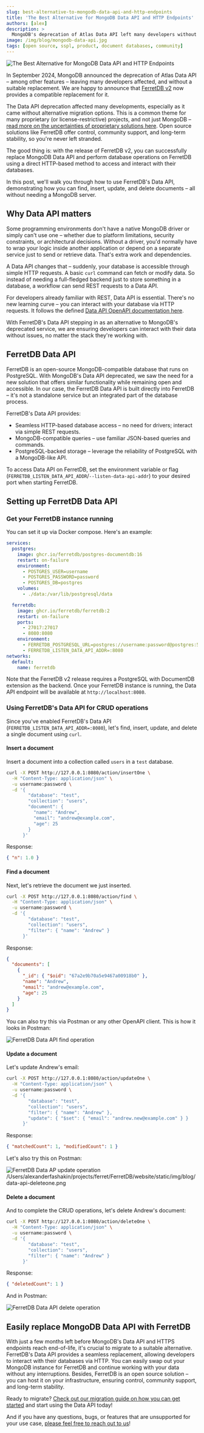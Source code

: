 ```yaml
---
slug: best-alternative-to-mongodb-data-api-and-http-endpoints
title: 'The Best Alternative for MongoDB Data API and HTTP Endpoints'
authors: [alex]
description: >
  MongoDB's deprecation of Atlas Data API left many developers without a suitable replacement. FerretDB v2 now provides a compatible alternative for the deprecated Atlas Data API.
image: /img/blog/mongodb-data-api.jpg
tags: [open source, sspl, product, document databases, community]
---
```


![The Best Alternative for MongoDB Data API and HTTP Endpoints](/img/blog/mongodb-data-api.jpg)

In September 2024, MongoDB announced the deprecation of Atlas Data API – among other features – leaving many developers affected, and without a suitable replacement.
We are happy to announce that [FerretDB v2](2025-01-23-ferretdb-releases-v2-faster-more-compatible-mongodb-alternative.md) now provides a compatible replacement for it.

<!--truncate-->

The Data API deprecation affected many developments, especially as it came without alternative migration options.
This is a common theme for many proprietary (or license-restrictive) projects, and not just MongoDB – [read more on the uncertainties of proprietary solutions here](2024-09-16-why-open-source-important-proprietary-uncertainties.md).
Open source solutions like FerretDB offer control, community support, and long-term stability, so you're never left stranded.

The good thing is: with the release of FerretDB v2, you can successfully replace MongoDB Data API and perform database operations on FerretDB using a direct HTTP-based method to access and interact with their databases.

In this post, we'll walk you through how to use FerretDB's Data API, demonstrating how you can find, insert, update, and delete documents – all without needing a MongoDB server.

## Why Data API matters

Some programming environments don't have a native MongoDB driver or simply can't use one – whether due to platform limitations, security constraints, or architectural decisions.
Without a driver, you'd normally have to wrap your logic inside another application or depend on a separate service just to send or retrieve data.
That's extra work and dependencies.

A Data API changes that – suddenly, your database is accessible through simple HTTP requests.
A basic `curl` command can fetch or modify data.
So instead of needing a full-fledged backend just to store something in a database, a workflow can send REST requests to a Data API.

For developers already familiar with REST, Data API is essential.
There's no new learning curve – you can interact with your database via HTTP requests.
It follows the defined [Data API OpenAPI documentation here](https://github.com/FerretDB/FerretDB/blob/main/internal/dataapi/api/openapi.json).

With FerretDB's Data API stepping in as an alternative to MongoDB's deprecated service, we are ensuring developers can interact with their data without issues, no matter the stack they're working with.

## FerretDB Data API

FerretDB is an open-source MongoDB-compatible database that runs on PostgreSQL.
With MongoDB's Data API deprecated, we saw the need for a new solution that offers similar functionality while remaining open and accessible.
In our case, the FerretDB Data API is built directly into FerretDB – it's not a standalone service but an integrated part of the database process.

FerretDB's Data API provides:

- Seamless HTTP-based database access – no need for drivers; interact via simple REST requests.
- MongoDB-compatible queries – use familiar JSON-based queries and commands.
- PostgreSQL-backed storage – leverage the reliability of PostgreSQL with a MongoDB-like API.

To access Data API on FerretDB, set the environment variable or flag (`FERRETDB_LISTEN_DATA_API_ADDR`/`--listen-data-api-addr`) to your desired port when starting FerretDB.

## Setting up FerretDB Data API

### Get your FerretDB instance running

You can set it up via Docker compose.
Here's an example:

```yaml
services:
  postgres:
    image: ghcr.io/ferretdb/postgres-documentdb:16
    restart: on-failure
    environment:
      - POSTGRES_USER=username
      - POSTGRES_PASSWORD=password
      - POSTGRES_DB=postgres
    volumes:
      - ./data:/var/lib/postgresql/data

  ferretdb:
    image: ghcr.io/ferretdb/ferretdb:2
    restart: on-failure
    ports:
      - 27017:27017
      - 8080:8080
    environment:
      - FERRETDB_POSTGRESQL_URL=postgres://username:password@postgres:5432/postgres
      - FERRETDB_LISTEN_DATA_API_ADDR=:8080
networks:
  default:
    name: ferretdb
```

Note that the FerretDB v2 release requires a PostgreSQL with DocumentDB extension as the backend.
Once your FerretDB instance is running, the Data API endpoint will be available at `http://localhost:8080`.

### Using FerretDB's Data API for CRUD operations

Since you've enabled FerretDB's Data API (`FERRETDB_LISTEN_DATA_API_ADDR=:8080`), let's find, insert, update, and delete a single document using `curl`.

#### Insert a document

Insert a document into a collection called `users` in a `test` database.

```sh
curl -X POST http://127.0.0.1:8080/action/insertOne \
  -H "Content-Type: application/json" \
  -u username:password \
  -d '{
        "database": "test",
        "collection": "users",
        "document": {
          "name": "Andrew",
          "email": "andrew@example.com",
          "age": 25
        }
      }'
```

Response:

```json
{ "n": 1.0 }
```

#### Find a document

Next, let's retrieve the document we just inserted.

```sh
curl -X POST http://127.0.0.1:8080/action/find \
  -H "Content-Type: application/json" \
  -u username:password \
  -d '{
        "database": "test",
        "collection": "users",
        "filter": { "name": "Andrew" }
      }'
```

Response:

```json
{
  "documents": [
    {
      "_id": { "$oid": "67a2e9b70a5e9467a00918b0" },
      "name": "Andrew",
      "email": "andrew@example.com",
      "age": 25
    }
  ]
}
```

You can also try this via Postman or any other OpenAPI client.
This is how it looks in Postman:

![FerretDB Data API find operation](/img/blog/data-api-find.png)

#### Update a document

Let's update Andrew's email:

```sh
curl -X POST http://127.0.0.1:8080/action/updateOne \
  -H "Content-Type: application/json" \
  -u username:password \
  -d '{
        "database": "test",
        "collection": "users",
        "filter": { "name": "Andrew" },
        "update": { "$set": { "email": "andrew.new@example.com" } }
      }'
```

Response:

```json
{ "matchedCount": 1, "modifiedCount": 1 }
```

Let's also try this on Postman:

![FerretDB Data AP update operation](/img/blog/data-api-updateone.png)/Users/alexanderfashakin/projects/ferret/FerretDB/website/static/img/blog/data-api-deleteone.png

#### Delete a document

And to complete the CRUD operations, let's delete Andrew's document:

```sh
curl -X POST http://127.0.0.1:8080/action/deleteOne \
  -H "Content-Type: application/json" \
  -u username:password \
  -d '{
        "database": "test",
        "collection": "users",
        "filter": { "name": "Andrew" }
      }'
```

Response:

```json
{ "deletedCount": 1 }
```

And in Postman:

![FerretDB Data API delete operation](/img/blog/data-api-deleteone.png)

## Easily replace MongoDB Data API with FerretDB

With just a few months left before MongoDB's Data API and HTTPS endpoints reach end-of-life, it's crucial to migrate to a suitable alternative.
FerretDB's Data API provides a seamless replacement, allowing developers to interact with their databases via HTTP.
You can easily swap out your MongoDB instance for FerretDB and continue working with your data without any interruptions.
Besides, FerretDB is an open source solution – you can host it on your infrastructure, ensuring control, community support, and long-term stability.

Ready to migrate?
[Check out our migration guide on how you can get started](https://docs.ferretdb.io/migration/) and start using the Data API today!

And if you have any questions, bugs, or features that are unsupported for your use case, [please feel free to reach out to us](https://docs.ferretdb.io/#community)!
